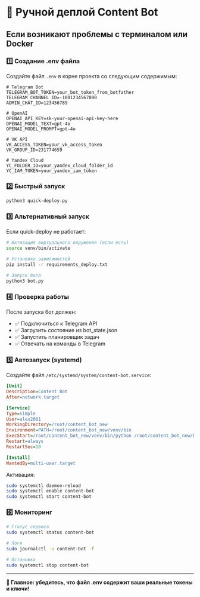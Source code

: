 # 🚀 Ручной деплой Content Bot

## Если возникают проблемы с терминалом или Docker

### 1️⃣ Создание .env файла

Создайте файл `.env` в корне проекта со следующим содержимым:

```env
# Telegram Bot
TELEGRAM_BOT_TOKEN=your_bot_token_from_botfather
TELEGRAM_CHANNEL_ID=-1001234567890
ADMIN_CHAT_ID=123456789

# OpenAI
OPENAI_API_KEY=sk-your-openai-api-key-here
OPENAI_MODEL_TEXT=gpt-4o
OPENAI_MODEL_PROMPT=gpt-4o

# VK API
VK_ACCESS_TOKEN=your_vk_access_token
VK_GROUP_ID=231774659

# Yandex Cloud
YC_FOLDER_ID=your_yandex_cloud_folder_id
YC_IAM_TOKEN=your_yandex_iam_token
```

### 2️⃣ Быстрый запуск

```bash
python3 quick-deploy.py
```

### 3️⃣ Альтернативный запуск

Если quick-deploy не работает:

```bash
# Активация виртуального окружения (если есть)
source venv/bin/activate

# Установка зависимостей
pip install -r requirements_deploy.txt

# Запуск бота
python3 bot.py
```

### 4️⃣ Проверка работы

После запуска бот должен:
- ✅ Подключиться к Telegram API
- ✅ Загрузить состояние из bot_state.json
- ✅ Запустить планировщик задач
- ✅ Отвечать на команды в Telegram

### 5️⃣ Автозапуск (systemd)

Создайте файл `/etc/systemd/system/content-bot.service`:

```ini
[Unit]
Description=Content Bot
After=network.target

[Service]
Type=simple
User=alex2061
WorkingDirectory=/root/content_bot_new
Environment=PATH=/root/content_bot_new/venv/bin
ExecStart=/root/content_bot_new/venv/bin/python /root/content_bot_new/bot.py
Restart=always
RestartSec=10

[Install]
WantedBy=multi-user.target
```

Активация:
```bash
sudo systemctl daemon-reload
sudo systemctl enable content-bot
sudo systemctl start content-bot
```

### 6️⃣ Мониторинг

```bash
# Статус сервиса
sudo systemctl status content-bot

# Логи
sudo journalctl -u content-bot -f

# Остановка
sudo systemctl stop content-bot
```

---

**🎯 Главное: убедитесь, что файл .env содержит ваши реальные токены и ключи!**
